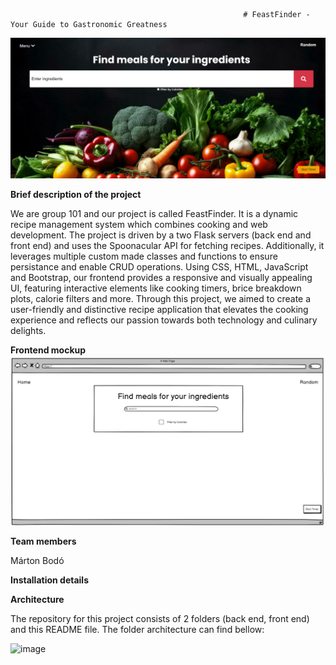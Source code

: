                                                         # FeastFinder - Your Guide to Gastronomic Greatness
![alt text](image.png)

**Brief description of the project**

We are group 101 and our project is called FeastFinder. It is a dynamic recipe management system which combines cooking and web development. The project is driven by a two Flask servers (back end and front end) and uses the Spoonacular API for fetching recipes. Additionally, it leverages multiple custom made classes and functions to ensure persistance and enable CRUD operations. Using CSS, HTML, JavaScript and Bootstrap, our frontend provides a responsive and visually appealing UI, featuring interactive elements like cooking timers, brice breakdown plots, calorie filters and more. Through this project, we aimed to create a user-friendly and distinctive recipe application that elevates the cooking experience and reflects our passion towards both technology and culinary delights.

**Frontend mockup**
![alt text](image-1.png)

**Team members**

Márton Bodó

**Installation details**


**Architecture**

The repository for this project consists of 2 folders (back end, front end) and this README file.
The folder architecture can find bellow:

![image](https://github.com/VU-AppliedProgramming/example-project/assets/119077341/35cda78c-e6d9-4fbb-bc97-833872cb6e34)


